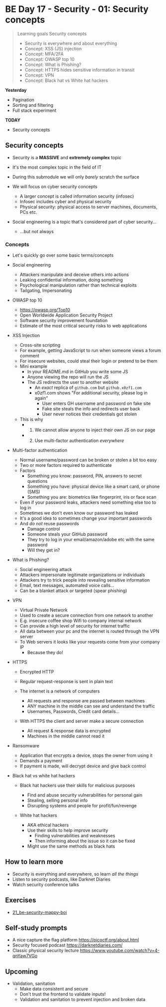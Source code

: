 # BE Day 17 - Security - 01: Security concepts

> Learning goals
> Security concepts
>
> - Security is everywhere and about everything
> - Concept: XSS (JS) injection
> - Concept: MFA/2FA
> - Concept: OWASP top 10
> - Concept: What is Phishing?
> - Concept: HTTPS hides sensitive information in transit
> - Concept: VPN
> - Concept: Black hat vs White hat hackers

**Yesterday**

- Pagination
- Sorting and filtering
- Full stack experiment

**TODAY**

- Security concepts

## Security concepts

- Security is a **MASSIVE** and **extremely complex** topic
- It's the most complex topic in the field of IT
- During this submodule we will only _barely_ scratch the surface

- We will focus on cyber security concepts

  - A larger concept is called information security (infosec)
  - Infosec includes cyber and physical security
  - Physical security: physical access to server machines, documents, PCs etc.

- Social engineering is a topic that's considered part of cyber security...
  - ...but not always

### Concepts

- Let's quickly go over some basic terms/concepts

- Social engineering

  - Attackers manipulate and deceive others into actions
  - Leaking confidential information, doing something
  - Psychological manipulation rather than technical exploits
  - Tailgating, Impersonating

- OWASP top 10

  - https://owasp.org/Top10
  - Open Worldwide Application Security Project
  - Software security improvement foundation
  - Estimate of the most critical security risks to web applications

- XSS Injection

  - Cross-site scripting
  - For example, getting JavaScript to run when someone views a forum comment
  - For insecure websites, could steal their login or pretend to be them
  - Mini example
    - In your README.md in GitHub you write some JS
    - Anyone viewing the repo will run the JS
    - The JS redirects the user to another website
      - An _exact_ replica of `github.com` but `github.x0zf1.com`
      - x0zf1.com shows "For additional security, please log in again"
        - User enters GH username and password on fake site
        - Fake site steals the info and redirects user back
        - User never notices their credentials got stolen
  - This is why
    - 1. We cannot allow anyone to inject their own JS on our page
    - 2. Use multi-factor authentication _everywhere_



- Multi-factor authentication

  - Normal username/password can be broken or stolen a bit too easy
  - Two or more factors required to authenticate
  - Factors
    - Something you know: password, PIN, answers to secret questions
    - Something you have: physical device like a smart card, or phone (SMS)
    - Something you are: biometrics like fingerprint, iris or face scan
  - Even if your password leaks, attackers need something else too to log in
  - Sometimes we don't even know our password has leaked
  - It's a good idea to sometimes change your important passwords
  - And _do not_ reuse passwords
    - Damage control
    - Someone steals your GitHub password
    - They try to log in your email/amazon/adobe etc with the same password
    - Will they get in?

- What is Phishing?

  - Social engineering attack
  - Attackers impersonate legitimate organizations or individuals
  - Attackers try to trick people into revealing sensitive information
  - Email, text messages, automated voice calls...
  - Can be a blanket attack or targeted (spear phishing)

- VPN

  - Virtual Private Network
  - Used to create a secure connection from one network to another
  - E.g. insecure coffee shop Wifi to company internal network
  - Can provide a high level of security for internet traffic
  - All data between your pc and the internet is routed through the VPN server
  - To Web servers it looks like your requests come from your company IP
    - Because they do!

- HTTPS

  - Encrypted HTTP
  - Regular request-response is sent in plain text
  - The internet is a network of computers

    - All requests and response are passed between machines
    - ANY machine in the middle can see and understand the traffic
    - Usernames, Passwords, Credit card details...

  - With HTTPS the client and server make a secure connection
    - All request & response data is encrypted
    - Machines in the middle cannot read it

- Ransomware

  - Application that encrypts a device, stops the owner from using it
  - Demands a payment
  - If payment is made, will decrypt device and give back control

- Black hat vs white hat hackers

  - Black hat hackers use their skills for malicious purposes

    - Find and abuse security vulnerabilities for personal gain
    - Stealing, selling personal info
    - Disrupting systems and people for profit/fun/revenge

  - White hat hackers

    - AKA ethical hackers
    - Use their skills to help improve security
      - Finding vulnerabilities and weaknesses
      - Then informing about the issue so it can be fixed
    - Might use the same methods as black hats


## How to learn more

- Security is everything and everywhere, so learn _all the things_
- Listen to security podcasts, like Darknet Diaries
- Watch security conference talks

## Exercises

- [21_be-security-mappy-boi](https://classroom.github.com/a/vYurFdkn)

## Self-study prompts

- A nice capture the flag platform https://picoctf.org/about.html
- Security focused podcast https://darknetdiaries.com/
- Classic physical security lecture https://www.youtube.com/watch?v=4-qnYaw7VGo

## Upcoming

- Validation, sanitation
  - Make data consistent and secure
  - Don't trust the frontend to validate inputs!
  - Validation and sanitation to prevent injection and broken data

